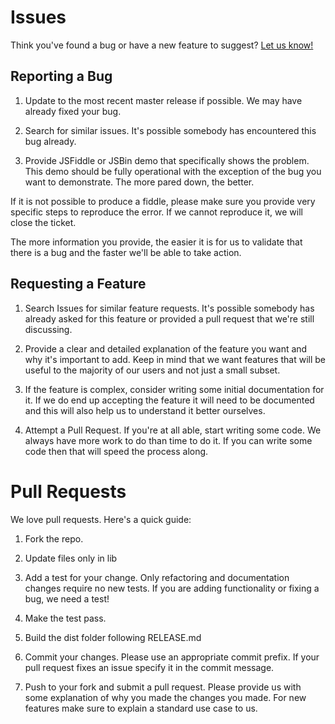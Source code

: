 # Issues

Think you've found a bug or have a new feature to suggest? [Let us know!](https://github.com/Intellipharm/angular-svg-nodes/issues)

## Reporting a Bug
1. Update to the most recent master release if possible. We may have already
fixed your bug.

2. Search for similar issues. It's possible somebody has encountered
this bug already.

3. Provide JSFiddle or JSBin demo that specifically shows the problem. This
demo should be fully operational with the exception of the bug you want to
demonstrate. The more pared down, the better.

If it is not possible to produce a fiddle, please make sure you provide very
specific steps to reproduce the error. If we cannot reproduce it, we will
close the ticket.

The more information you provide, the easier it is for us to validate that
there is a bug and the faster we'll be able to take action.

## Requesting a Feature

1. Search Issues for similar feature requests. It's possible somebody has
already asked for this feature or provided a pull request that we're still
discussing.

2. Provide a clear and detailed explanation of the feature you want and why
it's important to add. Keep in mind that we want features that will be useful
to the majority of our users and not just a small subset.

3. If the feature is complex, consider writing some initial documentation for
it. If we do end up accepting the feature it will need to be documented and
this will also help us to understand it better ourselves.

4. Attempt a Pull Request. If you're at all able, start writing some code. We
always have more work to do than time to do it. If you can write some code
then that will speed the process along.

# Pull Requests

We love pull requests. Here's a quick guide:

1. Fork the repo.

2. Update files only in lib

3. Add a test for your change. Only refactoring and documentation changes
require no new tests. If you are adding functionality or fixing a bug, we need
a test!

3. Make the test pass.

5. Build the dist folder following RELEASE.md

4. Commit your changes. Please use an appropriate commit prefix.
If your pull request fixes an issue specify it in the commit message. 

5. Push to your fork and submit a pull request. Please provide us with some
explanation of why you made the changes you made. For new features make sure to
explain a standard use case to us.
